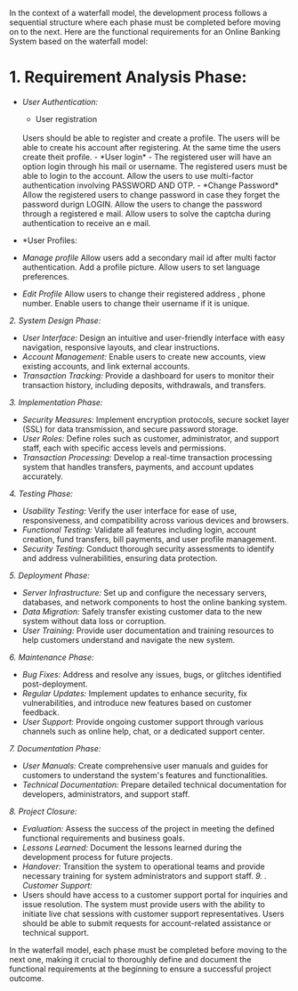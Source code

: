 In the context of a waterfall model, the development process follows a sequential structure where each phase must be completed before moving on to the next. Here are the functional requirements for an Online Banking System based on the waterfall model:

# 1. Requirement Analysis Phase:
   - *User Authentication:*
     - User registration<br>
     <br>
       Users should be able to register and create a profile.
       The users will be able to create his account after registering.
       At the same time the users create theit profile.
     - *User login*
     - The registered user will have an option login through his mail or username.
       The registered users must be able to login to the account.
       Allow the users to use multi-factor authentication involving PASSWORD AND OTP.
     - *Change Password*
       Allow the registered users to change password in case they forget the password durign LOGIN.
       Allow the users to change the password through a registered e mail.
       Allow users to solve the captcha during authentication to receive an e mail.
       
   - *User Profiles:
   - *Manage profile*
     Allow users add a secondary mail id after multi factor authentication.
     Add a profile picture.
     Allow users to set language preferences.
   - *Edit Profile*
     Allow users to change their registered address , phone number.
     Enable users to change their username if it is unique.
     
     

*2. System Design Phase:*
   - *User Interface:* Design an intuitive and user-friendly interface with easy navigation, responsive layouts, and clear instructions.
   - *Account Management:* Enable users to create new accounts, view existing accounts, and link external accounts.
   - *Transaction Tracking:* Provide a dashboard for users to monitor their transaction history, including deposits, withdrawals, and transfers.

*3. Implementation Phase:*
   - *Security Measures:* Implement encryption protocols, secure socket layer (SSL) for data transmission, and secure password storage.
   - *User Roles:* Define roles such as customer, administrator, and support staff, each with specific access levels and permissions.
   - *Transaction Processing:* Develop a real-time transaction processing system that handles transfers, payments, and account updates accurately.

*4. Testing Phase:*
   - *Usability Testing:* Verify the user interface for ease of use, responsiveness, and compatibility across various devices and browsers.
   - *Functional Testing:* Validate all features including login, account creation, fund transfers, bill payments, and user profile management.
   - *Security Testing:* Conduct thorough security assessments to identify and address vulnerabilities, ensuring data protection.

*5. Deployment Phase:*
   - *Server Infrastructure:* Set up and configure the necessary servers, databases, and network components to host the online banking system.
   - *Data Migration:* Safely transfer existing customer data to the new system without data loss or corruption.
   - *User Training:* Provide user documentation and training resources to help customers understand and navigate the new system.

*6. Maintenance Phase:*
   - *Bug Fixes:* Address and resolve any issues, bugs, or glitches identified post-deployment.
   - *Regular Updates:* Implement updates to enhance security, fix vulnerabilities, and introduce new features based on customer feedback.
   - *User Support:* Provide ongoing customer support through various channels such as online help, chat, or a dedicated support center.

*7. Documentation Phase:*
   - *User Manuals:* Create comprehensive user manuals and guides for customers to understand the system's features and functionalities.
   - *Technical Documentation:* Prepare detailed technical documentation for developers, administrators, and support staff.

*8. Project Closure:*
   - *Evaluation:* Assess the success of the project in meeting the defined functional requirements and business goals.
   - *Lessons Learned:* Document the lessons learned during the development process for future projects.
   - *Handover:* Transition the system to operational teams and provide necessary training for system administrators and support staff.
*9. . Customer Support:*
  - Users should have access to a customer support portal for inquiries and issue resolution.
   The system must provide users with the ability to initiate live chat sessions with customer support representatives.
   Users should be able to submit requests for account-related assistance or technical support.



In the waterfall model, each phase must be completed before moving to the next one, making it crucial to thoroughly define and document the functional requirements at the beginning to ensure a successful project outcome.
